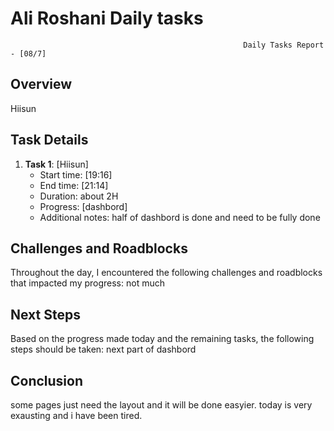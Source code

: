 # Ali Roshani Daily tasks
                                                        Daily Tasks Report - [08/7]
 
## Overview

 Hiisun
 
## Task Details

1. **Task 1**: [Hiisun]
   - Start time: [19:16]
   - End time: [21:14]
   - Duration:  about 2H 
   - Progress: [dashbord]
   - Additional notes: half of dashbord is done and need to be fully done
  
  

## Challenges and Roadblocks

Throughout the day, I encountered the following challenges and roadblocks that impacted my progress:
not much


## Next Steps

Based on the progress made today and the remaining tasks, the following steps should be taken:
next part of dashbord


## Conclusion
some pages just need the layout and it will be done easyier.
today is very exausting and i have been tired.
